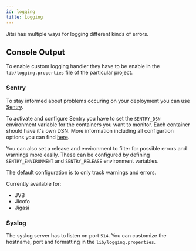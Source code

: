 ```yaml
---
id: logging
title: Logging
---
```


Jitsi has multiple ways for logging different kinds of errors.

## Console Output
To enable custom logging handler they have to be enable in the `lib/logging.properties` file of the particular project.

### Sentry
To stay informed about problems occuring on your deployment you can use [Sentry](https://sentry.io/).

To activate and configure Sentry you have to set the `SENTRY_DSN` environment variable for the containers you want to monitor. Each container should have it's own DSN. More information including all configartion options you can find [here](https://docs.sentry.io/clients/java/config).

You can also set a release and environment to filter for possible errors and warnings more easily. These can be configured by defining `SENTRY_ENVIRONMENT` and `SENTRY_RELEASE` environment variables.

The default configuration is to only track warnings and errors.

Currently available for:
* JVB
* Jicofo
* Jigasi

### Syslog
The syslog server has to listen on port `514`.
You can customize the hostname, port and formatting in the `lib/logging.properties`.
